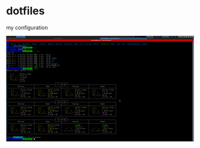 # dotfiles
my configuration

![alt text](https://raw.githubusercontent.com/Brieuclantivy/dotfiles/master/screen.png)
